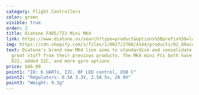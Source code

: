 ```yaml
---
category: Flight Controllers
color: green
visible: true
order: 3
title: Diatone F405/722 Mini MK4
link: https://www.diatone.us/search?type=product&options%5Bprefix%5D=last&options%5Bunavailable_products%5D=last&q=MK4+mini+stack
img: https://cdn.shopify.com/s/files/1/0027/2708/4144/products/02_80acd102-2b2d-41e2-b7ba-4628613dd339_700x.jpg?v=1671522065
text: Diatone's brand new MK4 line aims to standardize and consolidate all the
  great stuff from their previous products. The MK4 mini FCs both have ports for
  DJI, added I2C, and more gyro options
price: $46.99
point1: "IO: 6 UARTs, I2C, BF LED control, USB C"
point2: "Regulators: 0.5A 3.3V, 2.5A 5v, 2A 9V"
point3: "Weight: 9.3g"
---
```

